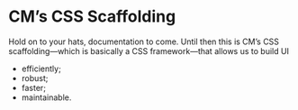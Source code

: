 # CM’s CSS Scaffolding

Hold on to your hats, documentation to come. Until then this is CM’s CSS
scaffolding—which is basically a CSS framework—that allows us to build UI

- efficiently;
- robust;
- faster;
- maintainable.
